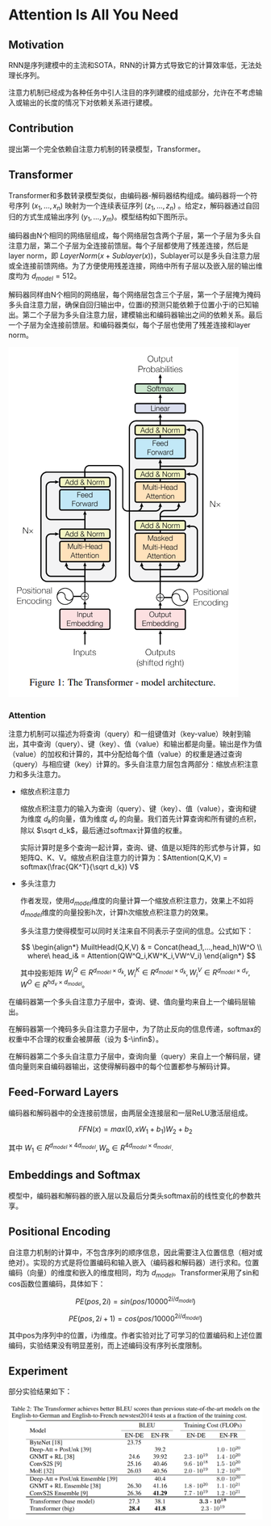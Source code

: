 # Attention Is All You Need

## Motivation

RNN是序列建模中的主流和SOTA，RNN的计算方式导致它的计算效率低，无法处理长序列。

注意力机制已经成为各种任务中引人注目的序列建模的组成部分，允许在不考虑输入或输出的长度的情况下对依赖关系进行建模。

## Contribution

提出第一个完全依赖自注意力机制的转录模型，Transformer。

## Transformer

Transformer和多数转录模型类似，由编码器-解码器结构组成。编码器将一个符号序列 $(x_1, ..., x_n)$ 映射为一个连续表征序列 $(z_1,...,z_n)$ 。给定z，解码器通过自回归的方式生成输出序列 $(y_1,...,y_m)$。模型结构如下图所示。

编码器由N个相同的网络层组成，每个网络层包含两个子层，第一个子层为多头自注意力层，第二个子层为全连接前馈层。每个子层都使用了残差连接，然后是layer norm，即 $LayerNorm(x + Sublayer(x))$，Sublayer可以是多头自注意力层或全连接前馈网络。为了方便使用残差连接，网络中所有子层以及嵌入层的输出维度均为 $d_{model}=512$。

解码器同样由N个相同的网络层，每个网络层包含三个子层，第一个子层掩为掩码多头自注意力层，确保自回归输出中，位置i的预测只能依赖于位置小于i的已知输出。第二个子层为多头自注意力层，建模输出和编码器输出之间的依赖关系。最后一个子层为全连接前馈层。和编码器类似，每个子层也使用了残差连接和layer norm。

![transformer archtecture](./assets/attention_transformer.png)

### Attention

注意力机制可以描述为将查询（query）和一组键值对（key-value）映射到输出，其中查询（query）、键（key）、值（value）和输出都是向量。输出是作为值（value）的加权和计算的，其中分配给每个值（value）的权重是通过查询（query）与相应键（key）计算的。多头自注意力层包含两部分：缩放点积注意力和多头注意力。

- 缩放点积注意力

  缩放点积注意力的输入为查询（query）、键（key）、值（value），查询和键为维度 $d_k$的向量，值为维度 $d_v$ 的向量。我们首先计算查询和所有键的点积，除以 $\sqrt d_k$，最后通过softmax计算值的权重。

  实际计算时是多个查询一起计算，查询、键、值是以矩阵的形式参与计算，如矩阵Q、K、V。缩放点积自注意力的计算为：$Attention(Q,K,V) = softmax(\frac{QK^T}{\sqrt d_k}) V$

- 多头注意力

  作者发现，使用$d_{model}$维度的向量计算一个缩放点积注意力，效果上不如将$d_{model}$维度的向量投影h次，计算h次缩放点积注意力的效果。

  多头注意力使得模型可以同时关注来自不同表示子空间的信息。公式如下：

  $$
  \begin{align*}
  MuiltHead(Q,K,V) & = Concat(head_1,...,head_h)W^O \\
  where\ head_i& = Attention(QW^Q_i,KW^K_i,VW^V_i)
  \end{align*}
  $$

  其中投影矩阵 $W^Q_i \in R^{d_{model} \times d_k},W^K_i \in R^{d_{model} \times d_k},W^V_i \in R^{d_{model} \times d_v},W^O \in R^{hd_v \times d_{model}}$。

在编码器第一个多头自注意力子层中，查询、键、值向量均来自上一个编码层输出。

在解码器第一个掩码多头自注意力子层中，为了防止反向的信息传递，softmax的权重中不合理的权重会被屏蔽（设为 $-\infin$）。

在解码器第二个多头自注意力子层中，查询向量（query）来自上一个解码层，键值向量则来自编码器输出，这使得解码器中的每个位置都参与解码计算。

## Feed-Forward Layers

编码器和解码器中的全连接前馈层，由两层全连接层和一层ReLU激活层组成。

$$ FFN(x) = max(0, x W_1 + b_1)W_2 + b_2 $$

其中 $W_1 \in R^{d_{model} \times 4d_{model}}, W_b \in R^{4d_{model} \times d_{model}}$.

## Embeddings and Softmax

模型中，编码器和解码器的嵌入层以及最后分类头softmax前的线性变化的参数共享。

## Positional Encoding

自注意力机制的计算中，不包含序列的顺序信息，因此需要注入位置信息（相对或绝对）。实现的方式是将位置编码和输入嵌入（编码器和解码器）进行求和。位置编码（向量）的维度和嵌入的维度相同，均为 $d_{model}$。Transformer采用了sin和cos函数位置编码，具体如下：

$$ PE(pos, 2i) = sin(pos/10000^{2i/d_{model}}) $$

$$ PE(pos, 2i+1) = cos(pos/10000^{2i/d_{model}}) $$

其中pos为序列中的位置，i为维度。作者实验对比了可学习的位置编码和上述位置编码，实验结果没有明显差别，而上述编码没有序列长度限制。

## Experiment

部分实验结果如下：

![exp](./assets/attention_exp.png)
